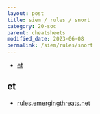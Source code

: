 ```yaml
---
layout: post
title: siem / rules / snort
category: 20-soc
parent: cheatsheets
modified_date: 2023-06-08
permalink: /siem/rules/snort
---
```



<!-- vscode-markdown-toc -->
* [et](#et)

<!-- vscode-markdown-toc-config
	numbering=false
	autoSave=true
	/vscode-markdown-toc-config -->
<!-- /vscode-markdown-toc -->

## <a name='et'></a>et

* [rules.emergingthreats.net](https://rules.emergingthreats.net/)